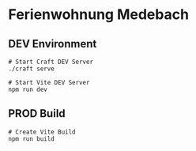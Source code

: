 # Ferienwohnung Medebach

## DEV Environment

```shell
# Start Craft DEV Server
./craft serve

# Start Vite DEV Server 
npm run dev
```

## PROD Build
```
# Create Vite Build 
npm run build
```

